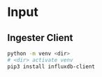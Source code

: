 # Input

## Ingester Client
```sh
python -m venv <dir>
# <dir> activate venv
pip3 install influxdb-client
```